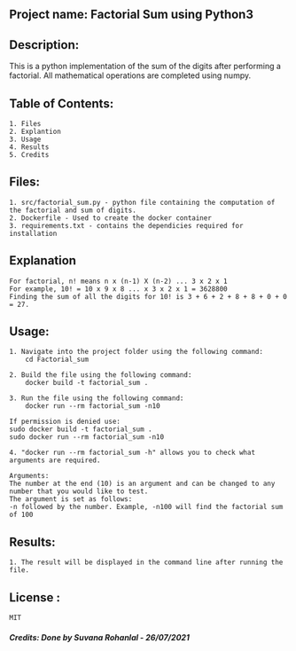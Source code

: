 ## Project name: Factorial Sum using Python3

## Description:
This is a python implementation of the sum of the digits after performing a factorial. All mathematical operations are completed using numpy. 
 
## Table of Contents:
	1. Files
	2. Explantion
	3. Usage
	4. Results
	5. Credits

## Files:
	1. src/factorial_sum.py - python file containing the computation of the factorial and sum of digits.
	2. Dockerfile - Used to create the docker container
	3. requirements.txt - contains the dependicies required for installation 

## Explanation
	For factorial, n! means n x (n-1) X (n-2) ... 3 x 2 x 1
	For example, 10! = 10 x 9 x 8 ... x 3 x 2 x 1 = 3628800
	Finding the sum of all the digits for 10! is 3 + 6 + 2 + 8 + 8 + 0 + 0 = 27.
	
## Usage:
	1. Navigate into the project folder using the following command:
		cd Factorial_sum
		
	2. Build the file using the following command:
		docker build -t factorial_sum .
	
	3. Run the file using the following command:
		docker run --rm factorial_sum -n10

	If permission is denied use:
	sudo docker build -t factorial_sum .
	sudo docker run --rm factorial_sum -n10
	
	4. "docker run --rm factorial_sum -h" allows you to check what arguments are required. 
	
	Arguments:
	The number at the end (10) is an argument and can be changed to any number that you would like to test.
	The argument is set as follows: 
	-n followed by the number. Example, -n100 will find the factorial sum of 100 

## Results:
	1. The result will be displayed in the command line after running the file. 

## License :
	MIT

##### Credits: Done by Suvana Rohanlal - 26/07/2021
